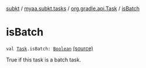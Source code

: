 [subkt](../../index.md) / [myaa.subkt.tasks](../index.md) / [org.gradle.api.Task](index.md) / [isBatch](./is-batch.md)

# isBatch

`val `[`Task`](https://docs.gradle.org/current/javadoc/org/gradle/api/Task.html)`.isBatch: `[`Boolean`](https://kotlinlang.org/api/latest/jvm/stdlib/kotlin/-boolean/index.html) [(source)](https://github.com/Myaamori/SubKt/blob/0.1.4/src/main/kotlin/myaa/subkt/tasks/tasks.kt#L361)

True if this task is a batch task.

